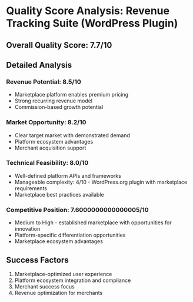 # Quality Score Analysis: Revenue Tracking Suite (WordPress Plugin)

## Overall Quality Score: 7.7/10

## Detailed Analysis

### Revenue Potential: 8.5/10
- Marketplace platform enables premium pricing
- Strong recurring revenue model
- Commission-based growth potential

### Market Opportunity: 8.2/10
- Clear target market with demonstrated demand
- Platform ecosystem advantages
- Merchant acquisition support

### Technical Feasibility: 8.0/10
- Well-defined platform APIs and frameworks
- Manageable complexity: 4/10 - WordPress.org plugin with marketplace requirements
- Marketplace best practices available

### Competitive Position: 7.6000000000000005/10
- Medium to High - established marketplace with opportunities for innovation
- Platform-specific differentiation opportunities
- Marketplace ecosystem advantages

## Success Factors
1. Marketplace-optimized user experience
2. Platform ecosystem integration and compliance
3. Merchant success focus
4. Revenue optimization for merchants
